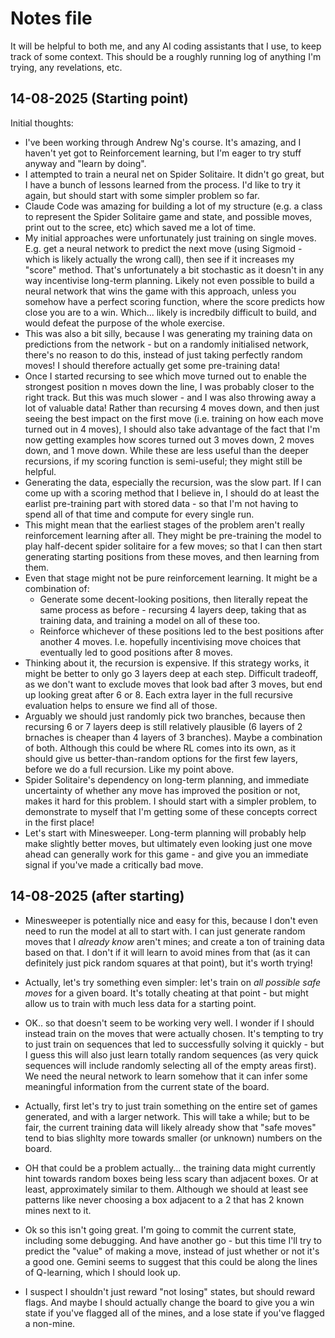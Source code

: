 # Notes file

It will be helpful to both me, and any AI coding assistants that I use, to keep track of some context. This should be a roughly running log of anything I'm trying, any revelations, etc.


## 14-08-2025 (Starting point)

Initial thoughts:
* I've been working through Andrew Ng's course. It's amazing, and I haven't yet got to Reinforcement learning, but I'm eager to try stuff anyway and "learn by doing".
* I attempted to train a neural net on Spider Solitaire. It didn't go great, but I have a bunch of lessons learned from the process. I'd like to try it again, but should start with some simpler problem so far.
* Claude Code was amazing for building a lot of my structure (e.g. a class to represent the Spider Solitaire game and state, and possible moves, print out to the scree, etc) which saved me a lot of time.
* My initial approaches were unfortunately just training on single moves. E.g. get a neural network to predict the next move (using Sigmoid - which is likely actually the wrong call), then see if it increases my "score" method. That's unfortunately a bit stochastic as it doesn't in any way incentivise long-term planning. Likely not even possible to build a neural network that wins the game with this approach, unless you somehow have a perfect scoring function, where the score predicts how close you are to a win. Which... likely is incredbily difficult to build, and would defeat the purpose of the whole exercise.
* This was also a bit silly, because I was generating my training data on predictions from the network - but on a randomly initialised network, there's no reason to do this, instead of just taking perfectly random moves! I should therefore actually get some pre-training data!
* Once I started recursing to see which move turned out to enable the strongest position n moves down the line, I was probably closer to the right track. But this was much slower - and I was also throwing away a lot of valuable data! Rather than recursing 4 moves down, and then just seeing the best impact on the first move (i.e. training on how each move turned out in 4 moves), I should also take advantage of the fact that I'm now getting examples how scores turned out 3 moves down, 2 moves down, and 1 move down. While these are less useful than the deeper recursions, if my scoring function is semi-useful; they might still be helpful.
* Generating the data, especially the recursion, was the slow part. If I can come up with a scoring method that I believe in, I should do at least the earlist pre-training part with stored data - so that I'm not having to spend all of that time and compute for every single run.
* This might mean that the earliest stages of the problem aren't really reinforcement learning after all. They might be pre-training the model to play half-decent spider solitaire for a few moves; so that I can then start generating starting positions from these moves, and then learning from them.
* Even that stage might not be pure reinforcement learning. It might be a combination of:
  - Generate some decent-looking positions, then literally repeat the same process as before - recursing 4 layers deep, taking that as training data, and training a model on all of these too.
  - Reinforce whichever of these positions led to the best positions after another 4 moves. I.e. hopefully incentivising move choices that eventually led to good positions after 8 moves.
* Thinking about it, the recursion is expensive. If this strategy works, it might be better to only go 3 layers deep at each step. Difficult tradeoff, as we don't want to exclude moves that look bad after 3 moves, but end up looking great after 6 or 8. Each extra layer in the full recursive evaluation helps to ensure we find all of those.
* Arguably we should just randomly pick two branches, because then recursing 6 or 7 layers deep is still relatively plausible (6 layers of 2 brnaches is cheaper than 4 layers of 3 branches). Maybe a combination of both. Although this could be where RL comes into its own, as it should give us better-than-random options for the first few layers, before we do a full recursion. Like my point above.
* Spider Solitaire's dependency on long-term planning, and immediate uncertainty of whether any move has improved the position or not, makes it hard for this problem. I should start with a simpler problem, to demonstrate to myself that I'm getting some of these concepts correct in the first place!
* Let's start with Minesweeper. Long-term planning will probably help make slightly better moves, but ultimately even looking just one move ahead can generally work for this game - and give you an immediate signal if you've made a critically bad move.

## 14-08-2025 (after starting)

* Minesweeper is potentially nice and easy for this, because I don't even need to run the model at all to start with. I can just generate random moves that I *already know* aren't mines; and create a ton of training data based on that. I don't if it will learn to avoid mines from that (as it can definitely just pick random squares at that point), but it's worth trying!
* Actually, let's try something even simpler: let's train on *all possible safe moves* for a given board. It's totally cheating at that point - but might allow us to train with much less data for a starting point.
* OK.. so that doesn't seem to be working very well. I wonder if I should instead train on the moves that were actually chosen. It's tempting to try to just train on sequences that led to successfully solving it quickly - but I guess this will also just learn totally random sequences (as very quick sequences will include randomly selecting all of the empty areas first). We need the neural network to learn somehow that it can infer some meaningful information from the current state of the board.
* Actually, first let's try to just train something on the entire set of games generated, and with a larger network. This will take a while; but to be fair, the current training data will likely already show that "safe moves" tend to bias slighlty more towards smaller (or unknown) numbers on the board.
* OH that could be a problem actually... the training data might currently hint towards random boxes being less scary than adjacent boxes. Or at least, approximately similar to them. Although we should at least see patterns like never choosing a box adjacent to a 2 that has 2 known mines next to it.

* Ok so this isn't going great. I'm going to commit the current state, including some debugging. And have another go - but this time I'll try to predict the "value" of making a move, instead of just whether or not it's a good one. Gemini seems to suggest that this could be along the lines of Q-learning, which I should look up.
* I suspect I shouldn't just reward "not losing" states, but should reward flags. And maybe I should actually change the board to give you a win state if you've flagged all of the mines, and a lose state if you've flagged a non-mine.

